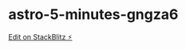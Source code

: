 # astro-5-minutes-gngza6

[Edit on StackBlitz ⚡️](https://stackblitz.com/edit/astro-5-minutes-gngza6)